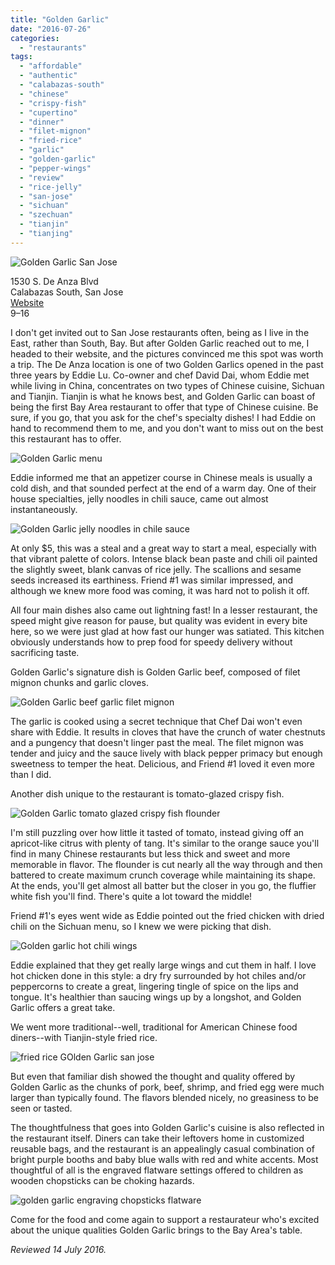 ```yaml
---
title: "Golden Garlic"
date: "2016-07-26"
categories: 
  - "restaurants"
tags: 
  - "affordable"
  - "authentic"
  - "calabazas-south"
  - "chinese"
  - "crispy-fish"
  - "cupertino"
  - "dinner"
  - "filet-mignon"
  - "fried-rice"
  - "garlic"
  - "golden-garlic"
  - "pepper-wings"
  - "review"
  - "rice-jelly"
  - "san-jose"
  - "sichuan"
  - "szechuan"
  - "tianjin"
  - "tianjing"
---
```


![Golden Garlic San Jose](http://s3.amazonaws.com/thegourmez-wpmedia/2016/07/Golden-Garlic-01-500x486.jpg)

 1530 S. De Anza Blvd\
 Calabazas South, San Jose\
 [Website](http://www.goldengarlics.com/)\
 $9–$16

I don't get invited out to San Jose restaurants often, being as I live in the East, rather than South, Bay. But after Golden Garlic reached out to me, I headed to their website, and the pictures convinced me this spot was worth a trip. The De Anza location is one of two Golden Garlics opened in the past three years by Eddie Lu. Co-owner and chef David Dai, whom Eddie met while living in China, concentrates on two types of Chinese cuisine, Sichuan and Tianjin. Tianjin is what he knows best, and Golden Garlic can boast of being the first Bay Area restaurant to offer that type of Chinese cuisine. Be sure, if you go, that you ask for the chef's specialty dishes! I had Eddie on hand to recommend them to me, and you don't want to miss out on the best this restaurant has to offer.

![Golden Garlic menu](http://s3.amazonaws.com/thegourmez-wpmedia/2016/07/Golden-Garlic-02-500x311.jpg)

Eddie informed me that an appetizer course in Chinese meals is usually a cold dish, and that sounded perfect at the end of a warm day. One of their house specialties, jelly noodles in chili sauce, came out almost instantaneously.

![Golden Garlic jelly noodles in chile sauce](http://s3.amazonaws.com/thegourmez-wpmedia/2016/07/Golden-Garlic-04-500x333.jpg)

At only $5, this was a steal and a great way to start a meal, especially with that vibrant palette of colors. Intense black bean paste and chili oil painted the slightly sweet, blank canvas of rice jelly. The scallions and sesame seeds increased its earthiness. Friend #1 was similar impressed, and although we knew more food was coming, it was hard not to polish it off.

All four main dishes also came out lightning fast! In a lesser restaurant, the speed might give reason for pause, but quality was evident in every bite here, so we were just glad at how fast our hunger was satiated. This kitchen obviously understands how to prep food for speedy delivery without sacrificing taste.

Golden Garlic's signature dish is Golden Garlic beef, composed of filet mignon chunks and garlic cloves.

![Golden Garlic beef garlic filet mignon](http://s3.amazonaws.com/thegourmez-wpmedia/2016/07/Golden-Garlic-09-357x500.jpg)

The garlic is cooked using a secret technique that Chef Dai won't even share with Eddie. It results in cloves that have the crunch of water chestnuts and a pungency that doesn't linger past the meal. The filet mignon was tender and juicy and the sauce lively with black pepper primacy but enough sweetness to temper the heat. Delicious, and Friend #1 loved it even more than I did.

Another dish unique to the restaurant is tomato-glazed crispy fish.

![Golden Garlic tomato glazed crispy fish flounder](http://s3.amazonaws.com/thegourmez-wpmedia/2016/07/Golden-Garlic-10-500x378.jpg)

I'm still puzzling over how little it tasted of tomato, instead giving off an apricot-like citrus with plenty of tang. It's similar to the orange sauce you'll find in many Chinese restaurants but less thick and sweet and more memorable in flavor. The flounder is cut nearly all the way through and then battered to create maximum crunch coverage while maintaining its shape. At the ends, you'll get almost all batter but the closer in you go, the fluffier white fish you'll find. There's quite a lot toward the middle!

Friend #1's eyes went wide as Eddie pointed out the fried chicken with dried chili on the Sichuan menu, so I knew we were picking that dish.

![Golden garlic hot chili wings](http://s3.amazonaws.com/thegourmez-wpmedia/2016/07/Golden-Garlic-14-500x429.jpg)

Eddie explained that they get really large wings and cut them in half. I love hot chicken done in this style: a dry fry surrounded by hot chiles and/or peppercorns to create a great, lingering tingle of spice on the lips and tongue. It's healthier than saucing wings up by a longshot, and Golden Garlic offers a great take.

We went more traditional--well, traditional for American Chinese food diners--with Tianjin-style fried rice.

![fried rice GOlden Garlic san jose](http://s3.amazonaws.com/thegourmez-wpmedia/2016/07/Golden-Garlic-12-500x333.jpg)

But even that familiar dish showed the thought and quality offered by Golden Garlic as the chunks of pork, beef, shrimp, and fried egg were much larger than typically found. The flavors blended nicely, no greasiness to be seen or tasted.

The thoughtfulness that goes into Golden Garlic's cuisine is also reflected in the restaurant itself. Diners can take their leftovers home in customized reusable bags, and the restaurant is an appealingly casual combination of bright purple booths and baby blue walls with red and white accents. Most thoughtful of all is the engraved flatware settings offered to children as wooden chopsticks can be choking hazards.

![golden garlic engraving chopsticks flatware](http://s3.amazonaws.com/thegourmez-wpmedia/2016/07/Golden-Garlic-07-333x500.jpg)

Come for the food and come again to support a restaurateur who's excited about the unique qualities Golden Garlic brings to the Bay Area's table.

_Reviewed 14 July 2016._
